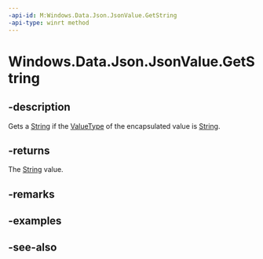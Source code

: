 ```yaml
---
-api-id: M:Windows.Data.Json.JsonValue.GetString
-api-type: winrt method
---
```


<!-- Method syntax
public string GetString()
-->

# Windows.Data.Json.JsonValue.GetString

## -description
Gets a [String](/dotnet/api/system.string?view=dotnet-uwp-10.0&preserve-view=true) if the [ValueType](ijsonvalue_valuetype.md) of the encapsulated value is [String](/dotnet/api/system.string?view=dotnet-uwp-10.0&preserve-view=true).

## -returns
The [String](/dotnet/api/system.string?view=dotnet-uwp-10.0&preserve-view=true) value.

## -remarks

## -examples

## -see-also

